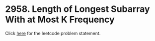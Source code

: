 # 2958. Length of Longest Subarray With at Most K Frequency

Click [here](https://leetcode.com/problems/length-of-longest-subarray-with-at-most-k-frequency/) for the leetcode problem statement.
